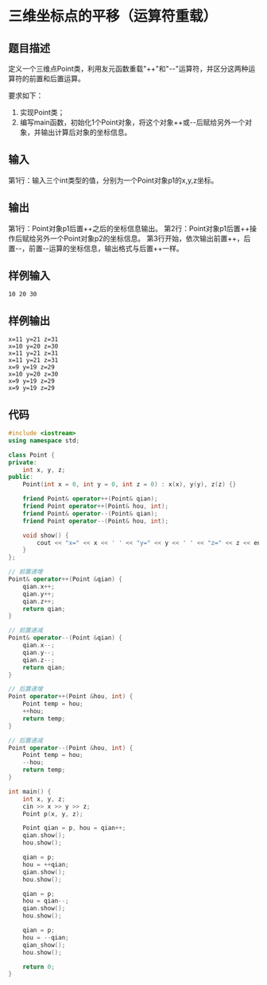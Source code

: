 #  三维坐标点的平移（运算符重载）

## 题目描述

定义一个三维点Point类，利用友元函数重载"++"和"--"运算符，并区分这两种运算符的前置和后置运算。

要求如下：
1. 实现Point类；
2. 编写main函数，初始化1个Point对象，将这个对象++或--后赋给另外一个对象，并输出计算后对象的坐标信息。

## 输入

第1行：输入三个int类型的值，分别为一个Point对象p1的x,y,z坐标。

## 输出

第1行：Point对象p1后置++之后的坐标信息输出。
第2行：Point对象p1后置++操作后赋给另外一个Point对象p2的坐标信息。
第3行开始，依次输出前置++，后置--，前置--运算的坐标信息，输出格式与后置++一样。

## 样例输入
```
10 20 30
```

## 样例输出
```
x=11 y=21 z=31
x=10 y=20 z=30
x=11 y=21 z=31
x=11 y=21 z=31
x=9 y=19 z=29
x=10 y=20 z=30
x=9 y=19 z=29
x=9 y=19 z=29
```
## 代码
```c++
#include <iostream>
using namespace std;

class Point {
private:
    int x, y, z;
public:
    Point(int x = 0, int y = 0, int z = 0) : x(x), y(y), z(z) {}

    friend Point& operator++(Point& qian);
    friend Point operator++(Point& hou, int);
    friend Point& operator--(Point& qian);
    friend Point operator--(Point& hou, int);

    void show() {
        cout << "x=" << x << ' ' << "y=" << y << ' ' << "z=" << z << endl;
    }
};

// 前置递增
Point& operator++(Point &qian) {
    qian.x++;
    qian.y++;
    qian.z++;
    return qian;
}

// 前置递减
Point& operator--(Point &qian) {
    qian.x--;
    qian.y--;
    qian.z--;
    return qian;
}

// 后置递增
Point operator++(Point &hou, int) {
    Point temp = hou;
    ++hou;
    return temp;
}

// 后置递减
Point operator--(Point &hou, int) {
    Point temp = hou;
    --hou;
    return temp;
}

int main() {
    int x, y, z;
    cin >> x >> y >> z;
    Point p(x, y, z);

    Point qian = p, hou = qian++;
    qian.show();
    hou.show();

    qian = p;
    hou = ++qian;
    qian.show();
    hou.show();

    qian = p;
    hou = qian--;
    qian.show();
    hou.show();

    qian = p;
    hou = --qian;
    qian_show();
    hou.show();

    return 0;
}

